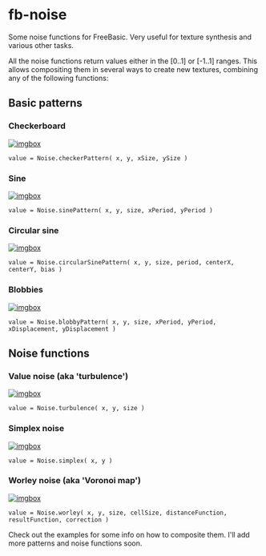 # fb-noise
Some noise functions for FreeBasic. Very useful for texture synthesis and various other tasks.

All the noise functions return values either in the [0..1] or [-1..1] ranges. This allows compositing them in several ways to create new textures, combining any of the following functions:

## Basic patterns
### Checkerboard
<a href="http://imgbox.com/dtDitxdk" target="_blank"><img src="https://thumbs2.imgbox.com/b4/8c/dtDitxdk_t.png" alt="imgbox"/></a>

`value = Noise.checkerPattern( x, y, xSize, ySize )`

### Sine
<a href="http://imgbox.com/yka9vaQ2" target="_blank"><img src="https://thumbs2.imgbox.com/d2/58/yka9vaQ2_t.png" alt="imgbox"/></a>

`value = Noise.sinePattern( x, y, size, xPeriod, yPeriod )`

### Circular sine
<a href="http://imgbox.com/5QKLdySF" target="_blank"><img src="https://thumbs2.imgbox.com/d5/54/5QKLdySF_t.png" alt="imgbox"/></a>

`value = Noise.circularSinePattern( x, y, size, period, centerX, centerY, bias )`

### Blobbies
<a href="http://imgbox.com/CfQmmWg5" target="_blank"><img src="https://thumbs2.imgbox.com/78/cf/CfQmmWg5_t.png" alt="imgbox"/></a>

`value = Noise.blobbyPattern( x, y, size, xPeriod, yPeriod, xDisplacement, yDisplacement )`

## Noise functions
### Value noise (aka 'turbulence')
<a href="http://imgbox.com/k6z9hFhf" target="_blank"><img src="https://thumbs2.imgbox.com/05/46/k6z9hFhf_t.png" alt="imgbox"/></a>

`value = Noise.turbulence( x, y, size )`

### Simplex noise
<a href="http://imgbox.com/6Mh3jI3o" target="_blank"><img src="https://thumbs2.imgbox.com/ab/5e/6Mh3jI3o_t.png" alt="imgbox"/></a>

`value = Noise.simplex( x, y )`

### Worley noise (aka 'Voronoi map')
<a href="http://imgbox.com/GQOrJREU" target="_blank"><img src="https://thumbs2.imgbox.com/0c/b6/GQOrJREU_t.png" alt="imgbox"/></a>

`value = Noise.worley( x, y, size, cellSize, distanceFunction, resultFunction, correction )`

Check out the examples for some info on how to composite them. I'll add more patterns and noise functions soon.
